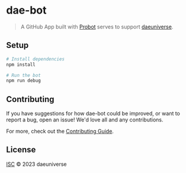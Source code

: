 # dae-bot

> A GitHub App built with [Probot](https://github.com/probot/probot) serves to support [daeuniverse](https://github.com/daeuniverse).

## Setup

```sh
# Install dependencies
npm install

# Run the bot
npm run debug
```

## Contributing

If you have suggestions for how dae-bot could be improved, or want to report a bug, open an issue! We'd love all and any contributions.

For more, check out the [Contributing Guide](CONTRIBUTING.md).

## License

[ISC](LICENSE) © 2023 daeuniverse
